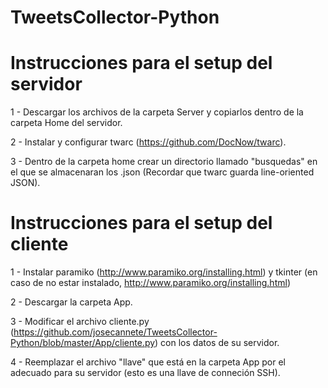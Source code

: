 # TweetsCollector-Python

# Instrucciones para el setup del servidor

1 - Descargar los archivos de la carpeta Server y copiarlos dentro de la carpeta Home del servidor.

2 - Instalar y configurar twarc (https://github.com/DocNow/twarc).

3 - Dentro de la carpeta home crear un directorio llamado "busquedas" en el que se almacenaran los .json (Recordar que twarc guarda line-oriented JSON).

# Instrucciones para el setup del cliente

1 - Instalar paramiko (http://www.paramiko.org/installing.html) y tkinter (en caso de no estar instalado, http://www.paramiko.org/installing.html)

2 - Descargar la carpeta App.

3 - Modificar el archivo cliente.py (https://github.com/josecannete/TweetsCollector-Python/blob/master/App/cliente.py) con los datos de su servidor.

4 - Reemplazar el archivo "llave" que está en la carpeta App por el adecuado para su servidor (esto es una llave de conneción SSH).

